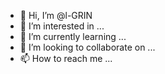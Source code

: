 - 👋 Hi, I’m @l-GRIN
- 👀 I’m interested in ...
- 🌱 I’m currently learning ...
- 💞️ I’m looking to collaborate on ...
- 📫 How to reach me ...

<!---
l-GRIN/l-GRIN is a ✨ special ✨ repository because its `README.md` (this file) appears on your GitHub profile.
You can click the Preview link to take a look at your changes.
--->
